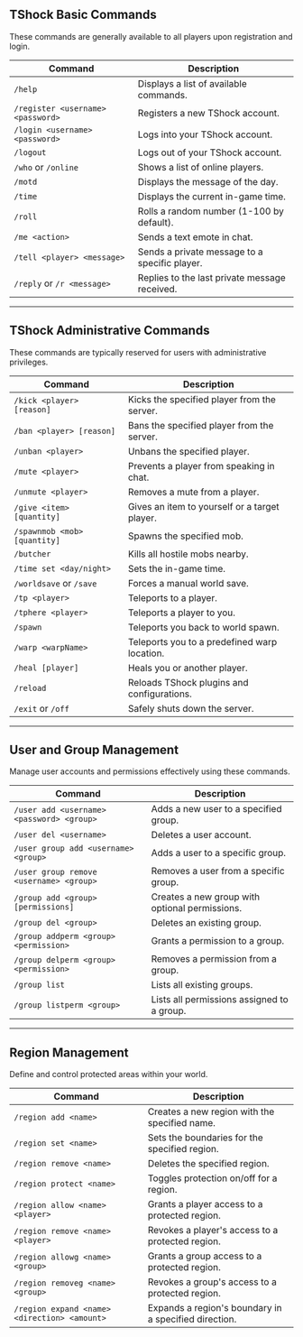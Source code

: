 ## TShock Basic Commands

These commands are generally available to all players upon registration and login.

| Command                             | Description                                           |
|-------------------------------------|-------------------------------------------------------|
| `/help`                             | Displays a list of available commands. |
| `/register <username> <password>`   | Registers a new TShock account. |
| `/login <username> <password>`      | Logs into your TShock account. |
| `/logout`                           | Logs out of your TShock account. |
| `/who` or `/online`                 | Shows a list of online players. |
| `/motd`                             | Displays the message of the day. |
| `/time`                             | Displays the current in-game time. |
| `/roll`                             | Rolls a random number (1-100 by default). |
| `/me <action>`                      | Sends a text emote in chat. |
| `/tell <player> <message>`          | Sends a private message to a specific player. |
| `/reply` or `/r <message>`          | Replies to the last private message received. | ([TShock Permission List - GameserverKings](https://www.gameserverkings.com/knowledge-base/terraria/tshock-permission-list/?utm_source=chatgpt.com))

---

## TShock Administrative Commands

These commands are typically reserved for users with administrative privileges.

| Command                             | Description                                           |
|-------------------------------------|-------------------------------------------------------|
| `/kick <player> [reason]`           | Kicks the specified player from the server. |
| `/ban <player> [reason]`            | Bans the specified player from the server. |
| `/unban <player>`                   | Unbans the specified player. |
| `/mute <player>`                    | Prevents a player from speaking in chat. |
| `/unmute <player>`                  | Removes a mute from a player. |
| `/give <item> [quantity]`           | Gives an item to yourself or a target player. |
| `/spawnmob <mob> [quantity]`        | Spawns the specified mob. |
| `/butcher`                          | Kills all hostile mobs nearby. |
| `/time set <day/night>`             | Sets the in-game time. |
| `/worldsave` or `/save`             | Forces a manual world save. |
| `/tp <player>`                      | Teleports to a player. |
| `/tphere <player>`                  | Teleports a player to you. |
| `/spawn`                            | Teleports you back to world spawn. |
| `/warp <warpName>`                  | Teleports you to a predefined warp location. |
| `/heal [player]`                    | Heals you or another player. |
| `/reload`                           | Reloads TShock plugins and configurations. |
| `/exit` or `/off`                   | Safely shuts down the server. |

---

## User and Group Management

Manage user accounts and permissions effectively using these commands.

| Command                                         | Description                                           |
|-------------------------------------------------|-------------------------------------------------------|
| `/user add <username> <password> <group>`       | Adds a new user to a specified group. |
| `/user del <username>`                          | Deletes a user account. |
| `/user group add <username> <group>`            | Adds a user to a specific group. |
| `/user group remove <username> <group>`         | Removes a user from a specific group. |
| `/group add <group> [permissions]`              | Creates a new group with optional permissions. |
| `/group del <group>`                            | Deletes an existing group. |
| `/group addperm <group> <permission>`           | Grants a permission to a group. |
| `/group delperm <group> <permission>`           | Removes a permission from a group. |
| `/group list`                                   | Lists all existing groups. |
| `/group listperm <group>`                       | Lists all permissions assigned to a group. | ([Terraria TShock Server Admin Commands and how to add admins](https://xgamingserver.com/blog/terraria-tshock-server-admin-commands-and-how-to-add-admins/?utm_source=chatgpt.com))

---

## Region Management

Define and control protected areas within your world.

| Command                                         | Description                                           |
|-------------------------------------------------|-------------------------------------------------------|
| `/region add <name>`                            | Creates a new region with the specified name. |
| `/region set <name>`                            | Sets the boundaries for the specified region. |
| `/region remove <name>`                         | Deletes the specified region. |
| `/region protect <name>`                        | Toggles protection on/off for a region. |
| `/region allow <name> <player>`                 | Grants a player access to a protected region. |
| `/region remove <name> <player>`                | Revokes a player's access to a protected region. |
| `/region allowg <name> <group>`                 | Grants a group access to a protected region. |
| `/region removeg <name> <group>`                | Revokes a group's access to a protected region. |
| `/region expand <name> <direction> <amount>`    | Expands a region's boundary in a specified direction. |